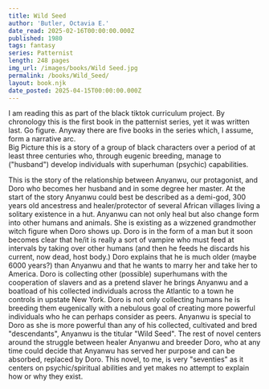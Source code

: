 ```yaml
---
title: Wild Seed
author: 'Butler, Octavia E.'
date_read: 2025-02-16T00:00:00.000Z
published: 1980
tags: fantasy
series: Patternist
length: 248 pages
img_url: /images/books/Wild Seed.jpg
permalink: /books/Wild_Seed/
layout: book.njk
date_posted: 2025-04-15T00:00:00.000Z
---
```


I am reading this as part of the black tiktok curriculum project.  By chronology this is the first book in 
the patternist series, yet it was written last.  Go figure.  Anyway there are five books in the series which,
I assume, form a narrative arc.  
Big Picture this is a story of a group of black characters over a period of at least three centuries who, through
eugenic breeding, manage to ("husband") develop individuals with superhuman (psychic) capabilities.

This is the story of the relationship between Anyanwu, our protagonist, and Doro who becomes her husband
and in some degree her master.  At the start of the story Anyanwu could best be described as a demi-god,
300 years old ancestress and healer/protector of several African villages living a solitary existence in a hut.
Anyanwu can not only heal but also change form into other humans and animals.  She is existing as a
wizzened grandmother witch figure when Doro shows up. Doro is in the form of a man but it soon becomes clear
that he/it is really a sort of vampire who must feed at intervals by taking over other humans (and then he feeds he
discards his current, now dead, host body.) Doro explains that he is much older (maybe 6000 years?) than Anyanwu and that he
wants to marry her and take her to America. Doro is collecting other (possible) superhumans with the cooperation
of slavers and as a pretend slaver he brings Anyanwu and a boatload of his collected individuals across
the Atlantic to a town he controls in upstate New York. Doro is not only collecting humans he is breeding
them eugenically with a nebulous goal of creating more powerful individuals who he can perhaps consider
as peers. Anyanwu is special to Doro as she is more powerful than any of his collected, cultivated and
bred "descendants", Anyanwu is the titular "Wild Seed".
The rest of novel centers around the struggle between healer Anyanwu and breeder Doro, who at any time
could decide that Anyanwu has served her purpose and can be absorbed, replaced by Doro.
This novel, to me, is very "seventies" as it centers on psychic/spiritual abilities and yet makes
no attempt to explain how or why they exist.
